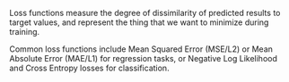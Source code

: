 Loss functions measure the degree of dissimilarity of predicted results to target values, and represent the thing that we want to minimize during training. 

Common loss functions include Mean Squared Error (MSE/L2) or Mean Absolute Error (MAE/L1) for regression tasks, or Negative Log Likelihood and Cross Entropy losses for classification.